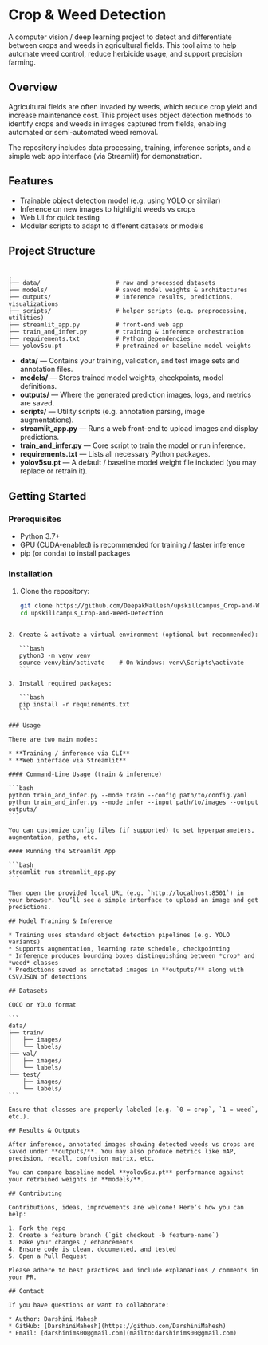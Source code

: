 # Crop & Weed Detection

A computer vision / deep learning project to detect and differentiate between crops and weeds in agricultural fields. This tool aims to help automate weed control, reduce herbicide usage, and support precision farming.

## Overview

Agricultural fields are often invaded by weeds, which reduce crop yield and increase maintenance cost. This project uses object detection methods to identify crops and weeds in images captured from fields, enabling automated or semi-automated weed removal.  

The repository includes data processing, training, inference scripts, and a simple web app interface (via Streamlit) for demonstration.

## Features

- Trainable object detection model (e.g. using YOLO or similar)  
- Inference on new images to highlight weeds vs crops  
- Web UI for quick testing  
- Modular scripts to adapt to different datasets or models  

## Project Structure

```

.
├── data/                     # raw and processed datasets
├── models/                   # saved model weights & architectures
├── outputs/                  # inference results, predictions, visualizations
├── scripts/                  # helper scripts (e.g. preprocessing, utilities)
├── streamlit_app.py          # front-end web app
├── train_and_infer.py        # training & inference orchestration
├── requirements.txt          # Python dependencies
└── yolov5su.pt               # pretrained or baseline model weights

````

- **data/** — Contains your training, validation, and test image sets and annotation files.  
- **models/** — Stores trained model weights, checkpoints, model definitions.  
- **outputs/** — Where the generated prediction images, logs, and metrics are saved.  
- **scripts/** — Utility scripts (e.g. annotation parsing, image augmentations).  
- **streamlit_app.py** — Runs a web front-end to upload images and display predictions.  
- **train_and_infer.py** — Core script to train the model or run inference.  
- **requirements.txt** — Lists all necessary Python packages.  
- **yolov5su.pt** — A default / baseline model weight file included (you may replace or retrain it).

## Getting Started

### Prerequisites

- Python 3.7+  
- GPU (CUDA-enabled) is recommended for training / faster inference  
- pip (or conda) to install packages  

### Installation

1. Clone the repository:

   ```bash
   git clone https://github.com/DeepakMallesh/upskillcampus_Crop-and-Weed-Detection.git
   cd upskillcampus_Crop-and-Weed-Detection
````

2. Create & activate a virtual environment (optional but recommended):

   ```bash
   python3 -m venv venv
   source venv/bin/activate    # On Windows: venv\Scripts\activate
   ```

3. Install required packages:

   ```bash
   pip install -r requirements.txt
   ```

### Usage

There are two main modes:

* **Training / inference via CLI**
* **Web interface via Streamlit**

#### Command-Line Usage (train & inference)

```bash
python train_and_infer.py --mode train --config path/to/config.yaml
python train_and_infer.py --mode infer --input path/to/images --output outputs/
```

You can customize config files (if supported) to set hyperparameters, augmentation, paths, etc.

#### Running the Streamlit App

```bash
streamlit run streamlit_app.py
```

Then open the provided local URL (e.g. `http://localhost:8501`) in your browser. You’ll see a simple interface to upload an image and get predictions.

## Model Training & Inference

* Training uses standard object detection pipelines (e.g. YOLO variants)
* Supports augmentation, learning rate schedule, checkpointing
* Inference produces bounding boxes distinguishing between *crop* and *weed* classes
* Predictions saved as annotated images in **outputs/** along with CSV/JSON of detections

## Datasets

COCO or YOLO format

```
data/
├── train/
│   ├── images/
│   └── labels/
├── val/
│   ├── images/
│   └── labels/
└── test/
    ├── images/
    └── labels/
```

Ensure that classes are properly labeled (e.g. `0 = crop`, `1 = weed`, etc.).

## Results & Outputs

After inference, annotated images showing detected weeds vs crops are saved under **outputs/**. You may also produce metrics like mAP, precision, recall, confusion matrix, etc.

You can compare baseline model **yolov5su.pt** performance against your retrained weights in **models/**.

## Contributing

Contributions, ideas, improvements are welcome! Here’s how you can help:

1. Fork the repo
2. Create a feature branch (`git checkout -b feature-name`)
3. Make your changes / enhancements
4. Ensure code is clean, documented, and tested
5. Open a Pull Request

Please adhere to best practices and include explanations / comments in your PR.

## Contact

If you have questions or want to collaborate:

* Author: Darshini Mahesh
* GitHub: [DarshiniMahesh](https://github.com/DarshiniMahesh)
* Email: [darshinims00@gmail.com](mailto:darshinims00@gmail.com)
